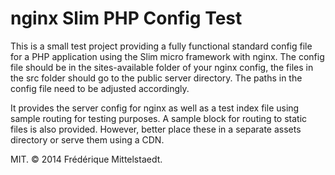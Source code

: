 # nginx Slim PHP Config Test

This is a small test project providing a fully functional standard config file for a PHP application using the Slim micro framework with nginx. The config file should be in the sites-available folder of your nginx config, the files in the src folder should go to the public server directory. The paths in the config file need to be adjusted accordingly.

It provides the server config for nginx as well as a test index file using sample routing for testing purposes. A sample block for routing to static files is also provided. However, better place these in a separate assets directory or serve them using a CDN.

MIT. © 2014 Frédérique Mittelstaedt.